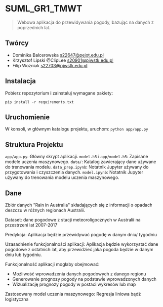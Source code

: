 <!-- dokumentacja projektu -->

# SUML_GR1_TMWT

> Webowa aplikacja do przewidywania pogody, bazując na danych z poprzednich lat.

## Twórcy

- Dominika Balcerowska <s22647@pejot.edu.pl>
- Krzysztof Lipski @ClipLee <s20901@pjwstk.edu.pl>
- Filip Woźniak <s22703@pjwstk.edu.pl>

## Instalacja

Pobierz repozytorium i zainstaluj wymagane pakiety:

`pip install -r requirements.txt`

## Uruchomienie

W konsoli, w głównym katalogu projektu, uruchom: `python app/app.py`

## Struktura Projektu

`app/app.py`: Główny skrypt aplikacji.
`model.h5` i `app/model.h5`: Zapisane modele uczenia maszynowego.
`data/`: Katalog zawierający dane używane do trenowania modelu.
`data_prep.ipynb`: Notatnik Jupyter używany do przygotowania i czyszczenia danych.
`model.ipynb`: Notatnik Jupyter używany do trenowania modelu uczenia maszynowego.

## Dane

Zbiór danych "Rain in Australia" składających się z informacji o opadach deszczu w różnych regionach Australii.

Dataset: dane pogodowe z stacji meteoroligocznych w Australii na przestrzeni lat 2007-2017

Predykcja: Aplikacja będzie przewidywać pogodę w danym dniu/ tygodniu

Uzasadnienie funkcjonalności aplikacji: Aplikacja będzie wykorzystać dane pogodowe z ostatnich lat, aby przewidzieć jaka pogoda będzie w danym dniu lub tygodniu.

Funkcjonalność aplikacji mogłaby obejmować:

- Możliwość wprowadzenia danych pogodowych z danego regionu
- Generowanie prognozy pogody na podstawie wprowadzonych danych
- Wizualizację prognozy pogody w postaci wykresów lub map

Zastosowany model uczenia maszynowego: Regresja liniowa bądź logistyczna
